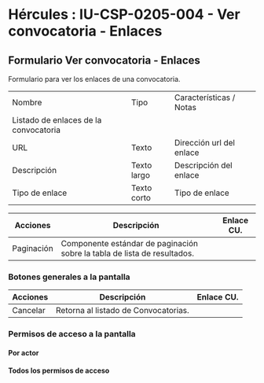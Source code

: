 # Hércules : IU\-CSP\-0205\-004 \- Ver convocatoria \- Enlaces



## Formulario Ver convocatoria \- Enlaces

Formulario para ver los enlaces de una convocatoria.



|  | | |
| --- | --- | --- |
| Nombre | Tipo | Características / Notas |
| Listado de enlaces de la convocatoria | | |
| URL | Texto | Dirección url del enlace |
| Descripción | Texto largo | Descripción del enlace |
| Tipo de enlace | Texto corto | Tipo de enlace |



| Acciones | Descripción | Enlace CU. |
| --- | --- | --- |
| Paginación | Componente estándar de paginación sobre la tabla de lista de resultados. |  |

### Botones generales a la pantalla



| Acciones | Descripción | Enlace CU. |
| --- | --- | --- |
| Cancelar | Retorna al listado de Convocatorias. |  |

### Permisos de acceso a la pantalla

#### Por actor

#### Todos los permisos de acceso

  


  





